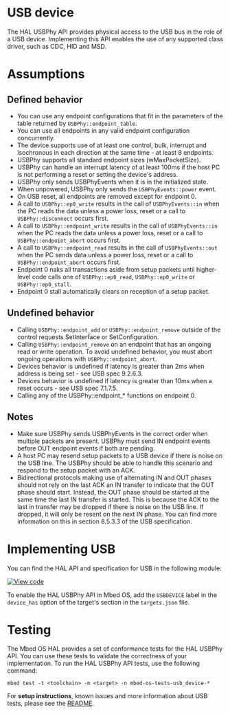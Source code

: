 # USB device

The HAL USBPhy API provides physical access to the USB bus in the role of a USB device. Implementing this API enables the use of any supported class driver, such as CDC, HID and MSD.

# Assumptions

## Defined behavior

- You can use any endpoint configurations that fit in the parameters of the table returned by `USBPhy::endpoint_table`.
- You can use all endpoints in any valid endpoint configuration concurrently.
- The device supports use of at least one control, bulk, interrupt and isochronous in each direction at the same time - at least 8 endpoints.
- USBPhy supports all standard endpoint sizes (wMaxPacketSize).
- USBPhy can handle an interrupt latency of at least 100ms if the host PC is not performing a reset or setting the device's address.
- USBPhy only sends USBPhyEvents when it is in the initialized state.
- When unpowered, USBPhy only sends the `USBPhyEvents::power` event.
- On USB reset, all endpoints are removed except for endpoint 0.
- A call to `USBPhy::ep0_write` results in the call of `USBPhyEvents::in` when the PC reads the data unless a power loss, reset or a call to `USBPhy::disconnect` occurs first.
- A call to `USBPhy::endpoint_write` results in the call of `USBPhyEvents::in` when the PC reads the data unless a power loss, reset or a call to `USBPhy::endpoint_abort` occurs first.
- A call to `USBPhy::endpoint_read` results in the call of `USBPhyEvents::out` when the PC sends data unless a power loss, reset or a call to `USBPhy::endpoint_abort` occurs first.
- Endpoint 0 naks all transactions aside from setup packets until higher-level code calls one of `USBPhy::ep0_read`, `USBPhy::ep0_write` or `USBPhy::ep0_stall`.
- Endpoint 0 stall automatically clears on reception of a setup packet.

## Undefined behavior

- Calling `USBPhy::endpoint_add` or `USBPhy::endpoint_remove` outside of the control requests SetInterface or SetConfiguration.
- Calling `USBPhy::endpoint_remove` on an endpoint that has an ongoing read or write operation. To avoid undefined behavior, you must abort ongoing operations with `USBPhy::endpoint_abort`.
- Devices behavior is undefined if latency is greater than 2ms when address is being set - see USB spec 9.2.6.3.
- Devices behavior is undefined if latency is greater than 10ms when a reset occurs - see USB spec 7.1.7.5.
- Calling any of the USBPhy::endpoint_* functions on endpoint 0.

## Notes

- Make sure USBPhy sends USBPhyEvents in the correct order when multiple packets are present. USBPhy must send IN endpoint events before OUT endpoint events if both are pending.
- A host PC may resend setup packets to a USB device if there is noise on the USB line. The USBPhy should be able to handle this scenario and respond to the setup packet with an ACK.
- Bidirectional protocols making use of alternating IN and OUT phases should not rely on the last ACK an IN transfer to indicate that the OUT phase should start. Instead, the OUT phase should be started at the same time the last IN transfer is started. This is because the ACK to the last in transfer may be dropped if there is noise on the USB line. If dropped, it will only be resent on the next IN phase. You can find more information on this in section 8.5.3.3 of the USB specification.

# Implementing USB

You can find the HAL API and specification for USB in the following module:

[![View code](https://www.mbed.com/embed/?type=library)](https://os.mbed.com/docs/mbed-os/development/mbed-os-api-doxy/group__drivers___u_s_b_device.html)

To enable the HAL USBPhy API in Mbed OS, add the `USBDEVICE` label in the `device_has` option of the target's section in the `targets.json` file.

# Testing

The Mbed OS HAL provides a set of conformance tests for the HAL USBPhy API. You can use these tests to validate the correctness of your implementation. To run the HAL USBPhy API tests, use the following command:

```
mbed test -t <toolchain> -m <target> -n mbed-os-tests-usb_device-*
```

For **setup instructions**, known issues and more information about USB tests, please see the [README](https://github.com/ARMmbed/mbed-os/blob/master/TESTS/usb_device/README.md).
